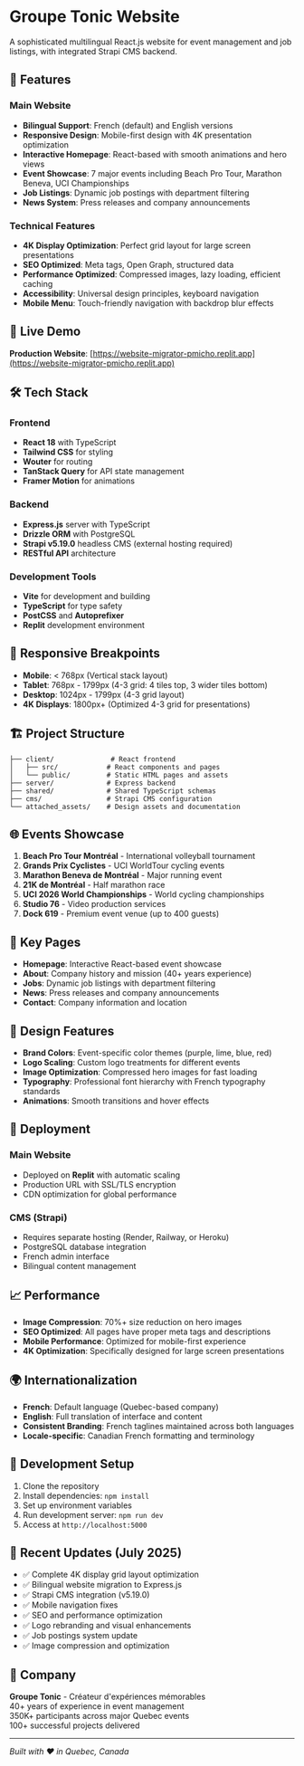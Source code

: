 # Groupe Tonic Website

A sophisticated multilingual React.js website for event management and job listings, with integrated Strapi CMS backend.

## 🌟 Features

### Main Website
- **Bilingual Support**: French (default) and English versions
- **Responsive Design**: Mobile-first design with 4K presentation optimization
- **Interactive Homepage**: React-based with smooth animations and hero views
- **Event Showcase**: 7 major events including Beach Pro Tour, Marathon Beneva, UCI Championships
- **Job Listings**: Dynamic job postings with department filtering
- **News System**: Press releases and company announcements

### Technical Features
- **4K Display Optimization**: Perfect grid layout for large screen presentations
- **SEO Optimized**: Meta tags, Open Graph, structured data
- **Performance Optimized**: Compressed images, lazy loading, efficient caching
- **Accessibility**: Universal design principles, keyboard navigation
- **Mobile Menu**: Touch-friendly navigation with backdrop blur effects

## 🚀 Live Demo

**Production Website**: [https://website-migrator-pmicho.replit.app](https://website-migrator-pmicho.replit.app)

## 🛠️ Tech Stack

### Frontend
- **React 18** with TypeScript
- **Tailwind CSS** for styling
- **Wouter** for routing
- **TanStack Query** for API state management
- **Framer Motion** for animations

### Backend
- **Express.js** server with TypeScript
- **Drizzle ORM** with PostgreSQL
- **Strapi v5.19.0** headless CMS (external hosting required)
- **RESTful API** architecture

### Development Tools
- **Vite** for development and building
- **TypeScript** for type safety
- **PostCSS** and **Autoprefixer**
- **Replit** development environment

## 📱 Responsive Breakpoints

- **Mobile**: < 768px (Vertical stack layout)
- **Tablet**: 768px - 1799px (4-3 grid: 4 tiles top, 3 wider tiles bottom)
- **Desktop**: 1024px - 1799px (4-3 grid layout)
- **4K Displays**: 1800px+ (Optimized 4-3 grid for presentations)

## 🏗️ Project Structure

```
├── client/              # React frontend
│   ├── src/            # React components and pages
│   └── public/         # Static HTML pages and assets
├── server/             # Express backend
├── shared/             # Shared TypeScript schemas
├── cms/                # Strapi CMS configuration
└── attached_assets/    # Design assets and documentation
```

## 🌐 Events Showcase

1. **Beach Pro Tour Montréal** - International volleyball tournament
2. **Grands Prix Cyclistes** - UCI WorldTour cycling events
3. **Marathon Beneva de Montréal** - Major running event
4. **21K de Montréal** - Half marathon race
5. **UCI 2026 World Championships** - World cycling championships
6. **Studio 76** - Video production services
7. **Dock 619** - Premium event venue (up to 400 guests)

## 📄 Key Pages

- **Homepage**: Interactive React-based event showcase
- **About**: Company history and mission (40+ years experience)
- **Jobs**: Dynamic job listings with department filtering
- **News**: Press releases and company announcements
- **Contact**: Company information and location

## 🎨 Design Features

- **Brand Colors**: Event-specific color themes (purple, lime, blue, red)
- **Logo Scaling**: Custom logo treatments for different events
- **Image Optimization**: Compressed hero images for fast loading
- **Typography**: Professional font hierarchy with French typography standards
- **Animations**: Smooth transitions and hover effects

## 🚀 Deployment

### Main Website
- Deployed on **Replit** with automatic scaling
- Production URL with SSL/TLS encryption
- CDN optimization for global performance

### CMS (Strapi)
- Requires separate hosting (Render, Railway, or Heroku)
- PostgreSQL database integration
- French admin interface
- Bilingual content management

## 📈 Performance

- **Image Compression**: 70%+ size reduction on hero images
- **SEO Optimized**: All pages have proper meta tags and descriptions
- **Mobile Performance**: Optimized for mobile-first experience
- **4K Optimization**: Specifically designed for large screen presentations

## 🌍 Internationalization

- **French**: Default language (Quebec-based company)
- **English**: Full translation of interface and content
- **Consistent Branding**: French taglines maintained across both languages
- **Locale-specific**: Canadian French formatting and terminology

## 🔧 Development Setup

1. Clone the repository
2. Install dependencies: `npm install`
3. Set up environment variables
4. Run development server: `npm run dev`
5. Access at `http://localhost:5000`

## 📝 Recent Updates (July 2025)

- ✅ Complete 4K display grid layout optimization
- ✅ Bilingual website migration to Express.js
- ✅ Strapi CMS integration (v5.19.0)
- ✅ Mobile navigation fixes
- ✅ SEO and performance optimization
- ✅ Logo rebranding and visual enhancements
- ✅ Job postings system update
- ✅ Image compression and optimization

## 👥 Company

**Groupe Tonic** - Créateur d'expériences mémorables  
40+ years of experience in event management  
350K+ participants across major Quebec events  
100+ successful projects delivered

---

*Built with ❤️ in Quebec, Canada*